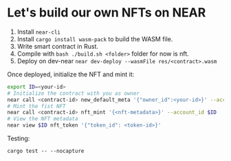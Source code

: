 # Let's build our own NFTs on NEAR


1. Install ```near-cli```
1. Install ```cargo install wasm-pack``` to build the WASM file.
2. Write smart contract in Rust.
3. Compile with ```bash ./build.sh <folder>``` folder for now is nft.
4. Deploy on dev-near ```near dev-deploy --wasmFile res/<contract>.wasm ```


Once deployed, initialize the NFT and mint it:
```bash
export ID=<your-id>
# Initialize the contract with you as owner
near call <contract-id> new_default_meta '{"owner_id":<your-id>}' --account_id $ID
# Mint the fist NFT
near call <contract-id> nft_mint '{<nft-metadata>}' --account_id $ID
# View the NFT metadata
near view $ID nft_token '{"token_id": <token-id>}'
```

Testing:
```
cargo test -- --nocapture
```